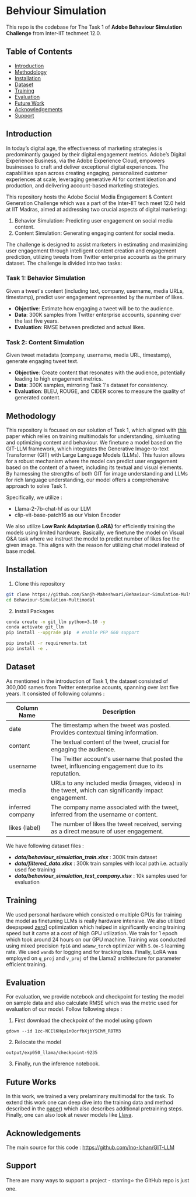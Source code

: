 # Behviour Simulation  

This repo is the codebase for The Task 1 of **Adobe Behaviour Simulation Challenge** from Inter-IIT techmeet 12.0.  

## Table of Contents
* [Introduction](#intro)
* [Methodology](#method)
* [Installation](#install)
* [Dataset](#dataset)
* [Training](#training)
* [Evaluation](#eval)
* [Future Work](#fut)
* [Acknowledgements](#ackn)
* [Support](#sup)

## Introduction <a name="intro"></a> 
In today’s digital age, the effectiveness of marketing strategies is predominantly gauged by their digital engagement metrics. Adobe’s Digital Experience Business, via the Adobe Experience Cloud, empowers businesses to craft and deliver exceptional digital experiences. The capabilities span across creating engaging, personalized customer experiences at scale, leveraging generative AI for content ideation and production, and delivering account-based marketing strategies.

This repository hosts the Adobe Social Media Engagement & Content Generation Challenge which was a part of the Inter-IIT tech meet 12.0 held at IIT Madras, aimed at addressing two crucial aspects of digital marketing:

1. Behavior Simulation: Predicting user engagement on social media content.
2. Content Simulation: Generating engaging content for social media.
   
The challenge is designed to assist marketers in estimating and maximizing user engagement through intelligent content creation and engagement prediction, utilizing tweets from Twitter enterprise accounts as the primary dataset. The challenge is divided into two tasks:  

### Task 1: Behavior Simulation
Given a tweet's content (including text, company, username, media URLs, timestamp), predict user engagement represented by the number of likes.

- **Objective**: Estimate how engaging a tweet will be to the audience.
- **Data**: 300K samples from Twitter enterprise accounts, spanning over the last five years.
- **Evaluation**: RMSE between predicted and actual likes.

### Task 2: Content Simulation
Given tweet metadata (company, username, media URL, timestamp), generate engaging tweet text.

- **Objective**: Create content that resonates with the audience, potentially leading to high engagement metrics.
- **Data**: 300K samples, mirroring Task 1's dataset for consistency.
- **Evaluation**: BLEU, ROUGE, and CIDER scores to measure the quality of generated content.  

## Methodology  <a name="method"></a> 

This repository is focused on our solution of Task 1, which aligned with [this](https://arxiv.org/pdf/2309.00359.pdf) paper which relies on training multimodals for understanding, simluating and optimizing content and behaviour. We finetune a model based on the GIT-LLM framework, which integrates the Generative Image-to-text Transformer (GIT) with Large Language Models (LLMs). This fusion allows for a robust mechanism where the model can predict user engagement based on the content of a tweet, including its textual and visual elements. By harnessing the strengths of both GIT for image understanding and LLMs for rich language understanding, our model offers a comprehensive approach to solve Task 1. 

Specifically, we utilize : 
- Llama-2-7b-chat-hf as our LLM 
- clip-vit-base-patch16 as our Vision Encoder

We also utilize **Low Rank Adaptation (LoRA)** for efficiently training the models using limited hardware. Basically, we finetune the model on Visual Q&A task where we instruct the model to predict number of likes foe the given image. This aligns with the reason for utilizing chat model instead of base model.

## Installation  <a name="install"></a> 
1. Clone this repository
```bash
git clone https://github.com/Sanjh-Maheshwari/Behaviour-Simulation-Multimodal
cd Behaviour-Simulation-Multimodal
```

2. Install Packages
```bash
conda create -n git_llm python=3.10 -y
conda activate git_llm
pip install --upgrade pip  # enable PEP 660 support

pip install -r requirements.txt
pip install -e .
```

## Dataset  <a name="dataset"></a> 

As mentioned in the introduction of Task 1, the dataset consisted of 300,000 sames from Twitter enterprise acounts, spanning over last five years. It consisted of following columns : 

| Column Name       | Description                                                                                           |
|-------------------|-------------------------------------------------------------------------------------------------------|
| date              | The timestamp when the tweet was posted. Provides contextual timing information.                     |
| content           | The textual content of the tweet, crucial for engaging the audience.                                 |
| username          | The Twitter account's username that posted the tweet, influencing engagement due to its reputation.  |
| media             | URLs to any included media (images, videos) in the tweet, which can significantly impact engagement. |
| inferred company  | The company name associated with the tweet, inferred from the username or content.                   |
| likes (label)           | The number of likes the tweet received, serving as a direct measure of user engagement.              |  

We have following dataset files : 
- ***data/behaviour_simulation_train.xlsx*** : 300K train dataset
- ***data/filtered_data.xlsx*** : 300k train samples with local path i.e. actually used foe training
- ***data/behaviour_simulation_test_company.xlsx*** : 10k samples used for evaluation
  
## Training  <a name="training"></a> 

We used personal hardware which consisted o multiple GPUs for training the model as finetuning LLMs is really hardware intensive. We also utilized deepspeed [zero1](https://www.deepspeed.ai/tutorials/zero/) optimization which helped in significantly encing training speed but it came at a cost of high GPU utilization. We train for 1 epoch which took around 24 hours on our GPU machine. Training was conducted using mixed precision `fp16` and `adamw_torch` optimizer with `5.0e-5` learning rate. We used `wandb` for logging and for tracking loss. Finally, LoRA was employed on `q_proj` and `v_proj` of the Llama2 architecture for parameter efficient training. 

## Evaluation  <a name="eval"></a>  

For evaluation, we provide notebook and checkpoint for testing the model on sample data and also calculate RMSE which was the metric used for evaluation of our model. Follow following steps : 
1. First download the checkpoint of the model using gdown
```
gdown --id 1zc-NCElKHqu1nOorfbXjbYSChM_R8TM3
```

2. Relocate the model
```
output/exp050_llama/checkpoint-9235
```

3. Finally, run the inference notebook. 

## Future Works <a name="fut"></a> 

In this work, we trained a very prelaminary multimodal for the task. To extend this work one can deep dive into the training data and method described in the [paper](https://arxiv.org/pdf/2309.00359.pdf)) which also describes additional pretraining steps. Finally, one can also look at newer models like [Llava](https://github.com/haotian-liu/LLaVA).

## Acknowledgements <a name="ackn"></a> 
The main source for this code : https://github.com/Ino-Ichan/GIT-LLM  

## Support <a name="sup"></a>
There are many ways to support a project - starring⭐️ the GitHub repo is just one. 
